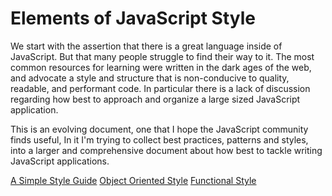 # Elements of JavaScript Style #


We start with the assertion that there is a great language inside of JavaScript. But that many people struggle to find their way to it. The most common resources for learning were written in the dark ages of the web, and advocate a style and structure that is non-conducive to quality, readable, and performant code. In particular there is a lack of discussion regarding how best to approach and organize a large sized JavaScript application. 

This is an evolving document, one that I hope the JavaScript community finds useful, In it I'm trying to collect best practices, patterns and styles, into a larger and comprehensive document about how best to tackle writing JavaScript applications.

[A Simple Style Guide]( http://github.com/aconbere/elements_of_javascript_style/blob/master/style.mkd )
[Object Oriented Style]( http://github.com/aconbere/elements_of_javascript_style/blob/master/object_oriented_programing.mkd )
[Functional Style]( http://github.com/aconbere/elements_of_javascript_style/blob/master/functional_programming.mkd )
